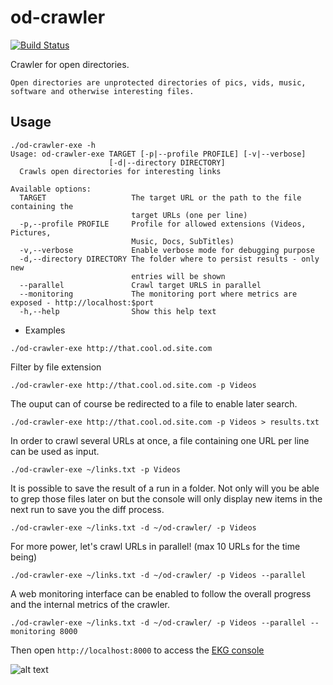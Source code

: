 # od-crawler

[![Build Status](https://travis-ci.org/agourlay/od-crawler.svg?branch=master)](https://travis-ci.org/agourlay/od-crawler)

Crawler for open directories.

`Open directories are unprotected directories of pics, vids, music, software and otherwise interesting files.`

## Usage

```
./od-crawler-exe -h
Usage: od-crawler-exe TARGET [-p|--profile PROFILE] [-v|--verbose]
                      [-d|--directory DIRECTORY]
  Crawls open directories for interesting links

Available options:
  TARGET                   The target URL or the path to the file containing the
                           target URLs (one per line)
  -p,--profile PROFILE     Profile for allowed extensions (Videos, Pictures,
                           Music, Docs, SubTitles)
  -v,--verbose             Enable verbose mode for debugging purpose
  -d,--directory DIRECTORY The folder where to persist results - only new
                           entries will be shown
  --parallel               Crawl target URLS in parallel
  --monitoring             The monitoring port where metrics are exposed - http://localhost:$port
  -h,--help                Show this help text
```

- Examples

```
./od-crawler-exe http://that.cool.od.site.com
```

Filter by file extension

```
./od-crawler-exe http://that.cool.od.site.com -p Videos
```

The ouput can of course be redirected to a file to enable later search.

```
./od-crawler-exe http://that.cool.od.site.com -p Videos > results.txt
```

In order to crawl several URLs at once, a file containing one URL per line can be used as input.

```
./od-crawler-exe ~/links.txt -p Videos
```

It is possible to save the result of a run in a folder.
Not only will you be able to grep those files later on but the console will only display new items in the next run to save you the diff process.

```
./od-crawler-exe ~/links.txt -d ~/od-crawler/ -p Videos
```

For more power, let's crawl URLs in parallel! (max 10 URLs for the time being)

```
./od-crawler-exe ~/links.txt -d ~/od-crawler/ -p Videos --parallel
```

A web monitoring interface can be enabled to follow the overall progress and the internal metrics of the crawler.

```
./od-crawler-exe ~/links.txt -d ~/od-crawler/ -p Videos --parallel --monitoring 8000
```

Then open `http://localhost:8000` to access the [EKG console](https://github.com/tibbe/ekg)

![alt text](.monitoring.png "Monitoring")